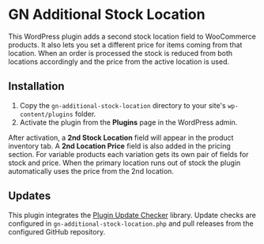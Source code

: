 # GN Additional Stock Location

This WordPress plugin adds a second stock location field to WooCommerce products. It also lets you set a different price for items coming from that location. When an order is processed the stock is reduced from both locations accordingly and the price from the active location is used.

## Installation

1. Copy the `gn-additional-stock-location` directory to your site's `wp-content/plugins` folder.
2. Activate the plugin from the **Plugins** page in the WordPress admin.

After activation, a **2nd Stock Location** field will appear in the product inventory tab.
A **2nd Location Price** field is also added in the pricing section. For variable products each variation gets its own pair of fields for stock and price.
When the primary location runs out of stock the plugin automatically uses the price from the 2nd location.

## Updates

This plugin integrates the [Plugin Update Checker](https://github.com/YahnisElsts/plugin-update-checker) library. Update checks are configured in `gn-additional-stock-location.php` and pull releases from the configured GitHub repository.
